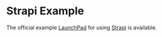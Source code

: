 # Strapi Example

The official example [LaunchPad](https://github.com/strapi/LaunchPad) for using [Strapi](https://strapi.io/) is available.
